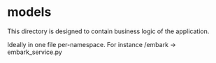 # models
This directory is designed to contain business logic of the application.

Ideally in one file per-namespace. For instance
/embark -> embark_service.py